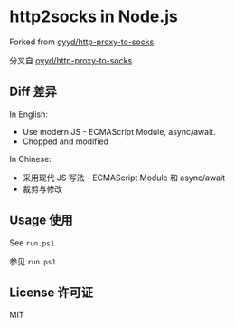 # http2socks in Node.js

Forked from [oyyd/http-proxy-to-socks](https://github.com/oyyd/http-proxy-to-socks).

分叉自 [oyyd/http-proxy-to-socks](https://github.com/oyyd/http-proxy-to-socks).

## Diff 差异

In English:

- Use modern JS - ECMAScript Module, async/await.
- Chopped and modified

In Chinese:

- 采用现代 JS 写法 - ECMAScript Module 和 async/await
- 裁剪与修改

## Usage 使用

See `run.ps1`

参见 `run.ps1`

## License 许可证

MIT
